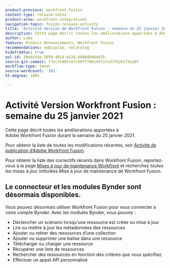 ```yaml
---
product-previous: workfront-fusion
content-type: release-notes
product-area: workfront-integrations
navigation-topic: fusion-release-activity
title: 'Activité Version de Workfront Fusion : semaine du 25 janvier 2021'
description: Cette page décrit toutes les améliorations apportées à Adobe Workfront Fusion durant la semaine du 25 janvier 2021.
author: Luke
feature: Product Announcements, Workfront Fusion
recommendations: noDisplay, noCatalog
hidefromtoc: true
exl-id: 50adc93e-2059-4014-b138-6840db06e87b
source-git-commit: 77ec3c007ce7c49ff760145fafcd7f62b273a18f
workflow-type: tm+mt
source-wordcount: '163'
ht-degree: 100%

---
```


# Activité Version Workfront Fusion : semaine du 25 janvier 2021

Cette page décrit toutes les améliorations apportées à Adobe Workfront Fusion durant la semaine du 25 janvier 2021.

Pour obtenir la liste de toutes les modifications récentes, voir [Activité de publication d’Adobe Workfront Fusion](/help/workfront-fusion/fusion-product-releases/fusion-release-activity.md).

Pour obtenir la liste des correctifs récents dans Workfront Fusion, reportez-vous à la page [Mises à jour de maintenance Workfront](https://experienceleague.adobe.com/docs/workfront-known-issues/releases/current-updates.html) et recherchez toutes les mises à jour intitulées Mise à jour de maintenance de Workfront Fusion.

## Le connecteur et les modules Bynder sont désormais disponibles.

Vous pouvez désormais utiliser Workfront Fusion pour vous connecter à votre compte Bynder. Avec les modules Bynder, vous pouvez :

* Déclencher un scénario lorsqu’une ressource est créée ou mise à jour
* Lire ou mettre à jour les métadonnées des ressources
* Ajouter ou retirer des ressources d’une collection
* Ajouter ou supprimer une balise dans une ressource
* Télécharger ou charger une ressource
* Récupérer une liste de ressources
* Rechercher des ressources en fonction des critères que vous spécifiez
* Effectuer un appel API personnalisé
